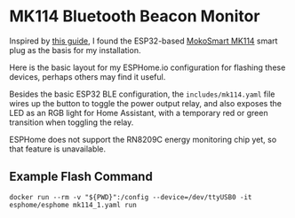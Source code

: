 MK114 Bluetooth Beacon Monitor
==============================

Inspired by [this guide](https://www.reddit.com/r/homeautomation/comments/gcgim4/cross_post_im_tracking_my_cats_location_within_my/), I found the ESP32-based [MokoSmart MK114](https://www.mokosmart.com/smart-home-wifi-plug-mk114/) smart plug as the basis for my installation.

Here is the basic layout for my ESPHome.io configuration for flashing these devices, perhaps others may find it useful.

Besides the basic ESP32 BLE configuration, the `includes/mk114.yaml` file wires up the button to toggle the power output relay, and also exposes the LED as an RGB light for Home Assistant, with a temporary red or green transition when toggling the relay.

ESPHome does not support the RN8209C energy monitoring chip yet, so that feature is unavailable.

Example Flash Command
---------------------

`docker run --rm -v "${PWD}":/config --device=/dev/ttyUSB0 -it esphome/esphome mk114_1.yaml run`
